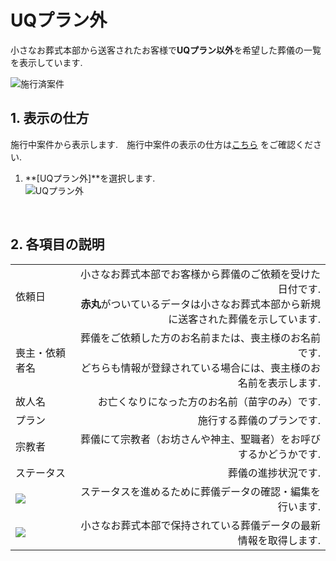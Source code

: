 # UQプラン外

小さなお葬式本部から送客されたお客様で**UQプラン以外**を希望した葬儀の一覧を表示しています.

 ![施行済案件](../asset/image/funeral_list/funeral_list_not_UQ_plan.png)
<br>

## 1. 表示の仕方  
施行中案件から表示します.　施行中案件の表示の仕方は[こちら](/funeral_list_yet/#1) をご確認ください.   

1. **[UQプラン外]**を選択します.   
 ![UQプラン外](../asset/image/funeral_list/select_funeral_list_not_UQ_plan.png)
<br>
  

  
## 2. 各項目の説明

|||
|:---------|------------------:|
|依頼日|小さなお葬式本部でお客様から葬儀のご依頼を受けた日付です.<br>**赤丸**がついているデータは小さなお葬式本部から新規に送客された葬儀を示しています.|
|喪主・依頼者名|葬儀をご依頼した方のお名前または、喪主様のお名前です.<br>どちらも情報が登録されている場合には、喪主様のお名前を表示します.|
|故人名|お亡くなりになった方のお名前（苗字のみ）です.|
|プラン|施行する葬儀のプランです.|
|宗教者|葬儀にて宗教者（お坊さんや神主、聖職者）をお呼びするかどうかです.|
|ステータス|葬儀の進捗状況です.|
|<img src="../asset/image/funeral_list/icon_edit.png">|ステータスを進めるために葬儀データの確認・編集を行います.|
|<img src="../asset/image/funeral_list/icon_refresh.png">|小さなお葬式本部で保持されている葬儀データの最新情報を取得します.|